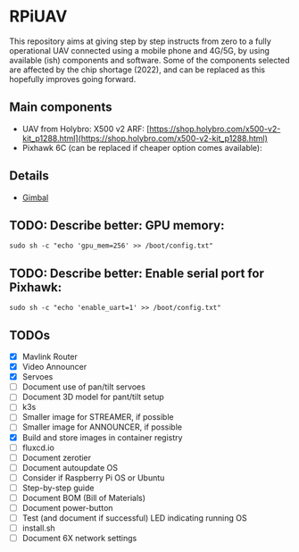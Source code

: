# RPiUAV
This repository aims at giving step by step instructs from zero to a fully operational UAV connected using a mobile phone and 4G/5G, by using available (ish) components and software. Some of the components selected are affected by the chip shortage (2022), and can be replaced as this hopefully improves going forward.

## Main components
- UAV from Holybro: X500 v2 ARF: [https://shop.holybro.com/x500-v2-kit_p1288.html](https://shop.holybro.com/x500-v2-kit_p1288.html)
- Pixhawk 6C (can be replaced if cheaper option comes available): 

## Details
- [Gimbal](gimbal/README.md)


## TODO: Describe better: GPU memory:
    sudo sh -c "echo 'gpu_mem=256' >> /boot/config.txt"

## TODO: Describe better: Enable serial port for Pixhawk:
    sudo sh -c "echo 'enable_uart=1' >> /boot/config.txt"


## TODOs
- [x] Mavlink Router
- [x] Video Announcer
- [x] Servoes
- [ ] Document use of pan/tilt servoes
- [ ] Document 3D model for pant/tilt setup
- [ ] k3s
- [ ] Smaller image for STREAMER, if possible
- [ ] Smaller image for ANNOUNCER, if possible
- [x] Build and store images in container registry
- [ ] fluxcd.io
- [ ] Document zerotier
- [ ] Document autoupdate OS
- [ ] Consider if Raspberry Pi OS or Ubuntu
- [ ] Step-by-step guide
- [ ] Document BOM (Bill of Materials)
- [ ] Document power-button
- [ ] Test (and document if successful) LED indicating running OS
- [ ] install.sh
- [ ] Document 6X network settings